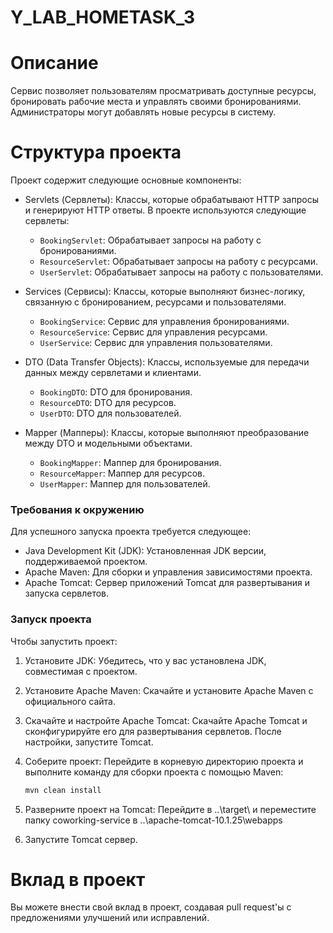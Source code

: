# Y_LAB_HOMETASK_3

# Описание

Сервис позволяет пользователям просматривать доступные ресурсы, бронировать рабочие места и управлять своими бронированиями. Администраторы могут добавлять новые ресурсы в систему.


# Структура проекта

Проект содержит следующие основные компоненты:

- Servlets (Сервлеты): Классы, которые обрабатывают HTTP запросы и генерируют HTTP ответы. В проекте используются следующие сервлеты:
  - `BookingServlet`: Обрабатывает запросы на работу с бронированиями.
  - `ResourceServlet`: Обрабатывает запросы на работу с ресурсами.
  - `UserServlet`: Обрабатывает запросы на работу с пользователями.

- Services (Сервисы): Классы, которые выполняют бизнес-логику, связанную с бронированием, ресурсами и пользователями.
  - `BookingService`: Сервис для управления бронированиями.
  - `ResourceService`: Сервис для управления ресурсами.
  - `UserService`: Сервис для управления пользователями.

- DTO (Data Transfer Objects): Классы, используемые для передачи данных между сервлетами и клиентами.
  - `BookingDTO`: DTO для бронирования.
  - `ResourceDTO`: DTO для ресурсов.
  - `UserDTO`: DTO для пользователей.

- Mapper (Мапперы): Классы, которые выполняют преобразование между DTO и модельными объектами.
  - `BookingMapper`: Маппер для бронирования.
  - `ResourceMapper`: Маппер для ресурсов.
  - `UserMapper`: Маппер для пользователей.

### Требования к окружению

Для успешного запуска проекта требуется следующее:

- Java Development Kit (JDK): Установленная JDK версии, поддерживаемой проектом.
- Apache Maven: Для сборки и управления зависимостями проекта.
- Apache Tomcat: Сервер приложений Tomcat для развертывания и запуска сервлетов.

### Запуск проекта

Чтобы запустить проект:

1. Установите JDK: Убедитесь, что у вас установлена JDK, совместимая с проектом.
   
2. Установите Apache Maven: Скачайте и установите Apache Maven с официального сайта.

3. Скачайте и настройте Apache Tomcat: Скачайте Apache Tomcat и сконфигурируйте его для развертывания сервлетов. После настройки, запустите Tomcat.

4. Соберите проект: Перейдите в корневую директорию проекта и выполните команду для сборки проекта с помощью Maven:

   ```bash
   mvn clean install
   ```

5. Разверните проект на Tomcat: Перейдите в ..\target\ и переместите папку coworking-service в ..\apache-tomcat-10.1.25\webapps

6. Запустите Tomcat сервер.

# Вклад в проект

Вы можете внести свой вклад в проект, создавая pull request'ы с предложениями улучшений или исправлений.

